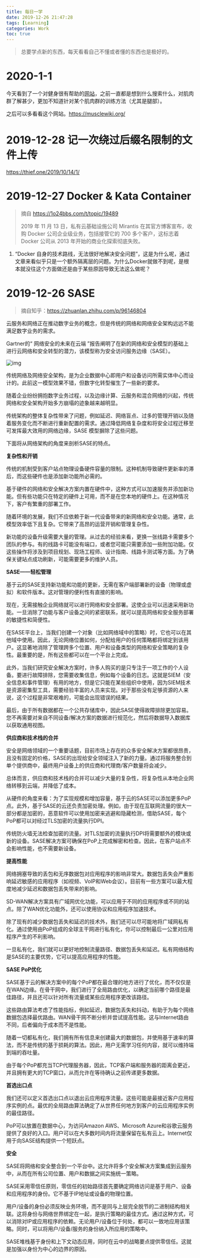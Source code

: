 ```yaml
---
title: 每日一学
date: 2019-12-26 21:47:28
tags: [Learning]
categories: Work
toc: true
---
```




> 总要学点新的东西，每天看看自己不懂或者懂的东西也是极好的。

<!--more-->

# 2020-1-1

今天看到了一个对健身很有帮助的[网站](https://musclewiki.org/)，之前一直都是想到什么搜索什么，对肌肉群了解甚少，更加不知道针对某个肌肉群的训练方法（尤其是腿部）。

之后可以多看看这个网站。https://musclewiki.org/

# 2019-12-28 记一次绕过后缀名限制的文件上传

https://thief.one/2019/10/14/1/

# 2019-12-27 Docker & Kata Container

> 摘自 https://1o24bbs.com/t/topic/19489
>
> 2019 年 11 月 13 日，私有云基础设施公司 Mirantis 在其官方博客宣布，收购 Docker 公司企业级业务，包括接管它的 700 多个客户，这标志着 Docker 公司从 2013 年开始的商业化探索彻底失败。



1. “Docker 自身的技术路线，无法很好地解决安全问题”，这是为什么呢，通过文章来看似乎只是一个额外隔离层的问题。为什么Docker就做不到呢，是根本就没往这个方面做还是由于某些原因导致无法这么做呢？

# 2019-12-26 SASE

> 摘自知乎：https://zhuanlan.zhihu.com/p/96146804

云服务和网络正在推动数字业务的概念，但是传统的网络和网络安全架构远远不能满足数字业务的需求。

Gartner的“ 网络安全的未来在云端 ”报告阐明了在新的网络和安全模型的基础上进行云网络和安全转型的潜力，该模型称为安全访问服务边缘（SASE）。

![img](https://pic4.zhimg.com/80/v2-385e72d1e1236eb106269cd63498ef37_hd.jpg)

传统网络及网络安全架构，是为企业数据中心即用户和设备访问所需实体中心而设计的。此前这一模型效果不错，但数字化转型催生了一些新的要求。

随着企业纷纷拥抱数字业务过程，以及边缘计算、云服务和混合网络的兴起，传统网络和安全架构开始多方崩塌的迹象越来越明显。

传统架构的整体复杂性带来了问题，例如延迟、网络盲点、过多的管理开销以及随着服务变化而不断进行重新配置的需求。通过降低网络复杂度和将安全过程迁移至可发挥最大效用的网络边缘，SASE 模型摒除了这些问题。



下面将从网络架构的角度来剖析SASE的特点。

**复杂性和开销**

传统的机制受到客户站点物理设备硬件容量的限制。这种机制导致硬件更新率的滞后，而这些硬件也是添加新功能所必需的。

基于硬件的网络和安全解决方案内置在硬件中，这种方式可以加速服务并添加新功能。但有些功能只在特定的硬件上可用，而不是在您本地的硬件上。在这种情况下，客户有繁重的部署工作。

随着环境的发展，我们不应依赖于新一代设备带来的新网络和安全功能。通常，此模型效率低下且复杂。它带来了高昂的运营开销和管理复杂性。

新功能的设备升级需要大量的管理。从过去的经验来看，更换一张线路卡需要多个团队的参与。有的线路卡可能没有端口，或者您可能只需要添加一些附加功能。仅这些操作将涉及到项目规划、现场工程师、设计指南、线路卡测试等方面。为了确保关键站点成功刷新，可能需要更多的维护人员。



**SASE——轻松管理**

基于云的SASE支持新功能和功能的更新，无需在客户端部署新的设备（物理或虚拟）和软件版本。这对管理的便利性有直接的影响。

现在，无需接触企业网络就可以进行网络和安全部署。这使企业可以迅速采用新功能。一旦消除了功能与客户设备之间的紧密联系，就可以提高网络和安全服务部署的敏捷性和简便性。

在SASE平台上，当我们创建一个对象（比如网络域中的策略）时，它也可以在其他域中使用。因此，无论网络位置如何，分配给用户的任何策略都将绑定到该用户。这显著地消除了管理跨多个位置、用户和设备类型的网络和安全策略的复杂性。最重要的是，所有这些都可以在一个平台上完成。

此外，当我们研究安全解决方案时，许多人购买的是只专注于一项工作的个人设备。要进行故障排除，您需要收集信息，例如每个设备的日志。这就是SIEM（安全信息和事件管理）有用的地方，但是它只能在某些组织中使用，因为SIEM技术是资源密集型工具，需要经验丰富的人员来实现。对于那些没有足够资源的人来说，这个过程是非常艰难的，可能会出现错误的结果。

最后，由于所有数据都在一个公共存储库中，因此SASE使得故障排除更加容易。您不再需要对来自不同设备/解决方案的数据进行规范化，然后将数据导入数据库以获取通用视图。



**供应商和技术栈的合并**

安全是网络领域的一个重要话题，目前市场上存在的众多安全解决方案都很昂贵，且没有固定的价格，SASE的出现给安全领域注入了新的力量。通过将服务整合到单个提供商中，最终用户设备上的供应商和代理商/客户数量将会减少。

总体而言，供应商和技术栈的合并可以减少大量的复杂性，将复杂性从本地企业网络转移到云端，并降低了成本。

从硬件的角度来看：为了实现规模和增加容量，基于云的SASE可以添加更多PoP点。此外，基于SASE的云还负责加密处理。例如，由于现在互联网流量的很大一部分都是加密的，恶意软件可以使用加密来逃避和隐藏检测，借助SASE，每个PoP都可以对经过TLS加密的流量执行DPI。

传统防火墙无法检查加密的流量。对TLS加密的流量执行DPI将需要额外的模块或新的设备。SASE解决方案可确保在PoP上完成解密和检查。因此，在客户站点不会影响性能，也不需要新设备。



**提高性能**

网络拥塞导致的丢包和无序数据包对应用程序的影响非常大。数据包丢失会严重影响延迟敏感的应用程序（如视频、VoIP和Web会议）。目前有一些方案可以最大程度地减少延迟和数据包丢失带来的影响。

SD-WAN解决方案具有广域网优化功能，可以应用于不同的应用程序或不同的站点。除了WAN优化功能外，还可以使用协议和应用程序加速技术。

除了现有的减少数据包丢失和延迟的技术外，我们还可以尽可能地将广域网私有化。通过使用由PoP组成的全球主干网进行私有化，你可以控制最后一公里对应用程序产生的不利影响。

一旦私有化，我们就可以更好地控制流量路径、数据包丢失和延迟。私有网络结构是SASE的主要优势，它可以提高应用程序的性能。



**SASE PoP优化**

SASE基于云的解决方案中的每个PoP都在最合理的地方进行了优化，而不仅仅是在WAN边缘。在骨干网中，我们进行了全局路由优化，以确定当前哪个路径是最佳路径，并且还可以针对所有流量或某些应用程序更改该路径。

这些路由算法考虑了性能指标，例如延迟，数据包丢失和抖动，有助于为每个网络数据包选择最优路由。WAN骨干网不断分析并尝试提高性能。这与Internet路由不同，后者偏向于成本而不是性能。

随着一切都私有化，我们拥有所有信息来创建最大的数据包，并使用基于速率的算法，而不是传统的基于损耗的算法。因此，用户无需学习任何内容，就可以维持端到端的吞吐量。

由于每个PoP都充当TCP代理服务器，因此，TCP客户端和服务器的距离会更近，并且拥有更大的TCP窗口，从而允许在等待确认之前传递更多数据。



**首选出口点**

我们还可以定义首选出口点以退出云应用程序流量。这些可能是最接近客户应用程序实例的点。最优的全局路由算法确定了从世界任何地方到客户的云应用程序实例的最佳路径。

PoP可以放置在数据中心，为访问Amazon AWS、Microsoft Azure和谷歌云服务提供了良好的入口。用户可以在大多数时间内将流量保留在私有云上。Internet仅用于向SASE结构提供一个短跃点。



**安全**

SASE将网络和安全整合到一个平台中。这允许将多个安全解决方案集成到云服务中，从而在所有公司位置、用户和数据之间实施统一策略。

SASE采用零信任原则，零信任的初始路径首先要确定网络访问是基于用户、设备和应用程序的身份。它不基于IP地址或设备的物理位置。

用户/设备的身份必须反映业务环境，而不是同与上层完全脱节的二进制结构相关联。这将身份与网络世界绑定在一起，是执行策略的最佳方式。通过这种方式，可以消除对IP或应用程序的依赖。无论用户/设备位于何处，都可以一致地应用该策略。同时，可以将用户/设备/服务的身份纳入所应用的策略中。



SASE堆栈基于身份和上下文动态应用，同时在云中的战略要点提供零信任。这就是加强以身份为中心的边界的原因。

